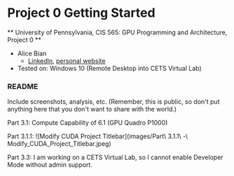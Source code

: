 Project 0 Getting Started
====================

** University of Pennsylvania, CIS 565: GPU Programming and Architecture, Project 0 **

* Alice Bian
  * [LinkedIn](www.linkedin.com/in/alice-bian), [personal website](https://www.alice-bian.com/portfolio)
* Tested on: Windows 10 (Remote Desktop into CETS Virtual Lab)

### README

Include screenshots, analysis, etc. (Remember, this is public, so don't put
anything here that you don't want to share with the world.)

Part 3.1: Compute Capability of 6.1 (GPU Quadro P1000)

Part 3.1.1:
![Modify CUDA Project Titlebar](images/Part\ 3.1.1\ -\ Modify_CUDA_Project_Titlebar.jpeg)

Part 3.3: I am working on a CETS Virtual Lab, so I cannot enable Developer Mode without admin support.



